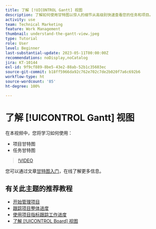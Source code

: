 ```yaml
---
title: 了解 [!UICONTROL Gantt] 视图
description: 了解如何使用甘特图以惊人的细节从高级别快速查看您的任务和项目。
activity: use
team: Technical Marketing
feature: Work Management
thumbnail: understand-the-gantt-view.jpeg
type: Tutorial
role: User
level: Beginner
last-substantial-update: 2023-05-11T00:00:00Z
recommendations: noDisplay,noCatalog
jira: KT-10144
exl-id: 9f9cf889-8be5-43e2-88ab-52b1c35603ec
source-git-commit: b18ff5966da92c762e702c7de2b020f7a6c692b6
workflow-type: ht
source-wordcount: '85'
ht-degree: 100%

---
```


# 了解 [!UICONTROL Gantt] 视图

在本视频中，您将学习如何使用：

* 项目甘特图
* 任务甘特图

>[!VIDEO](https://video.tv.adobe.com/v/3419304/?quality=12&learn=on)

您可以通过文章[甘特图入门](https://experienceleague.adobe.com/docs/workfront/using/manage-work/the-gantt-chart/gantt-chart-overview/get-started-with-gantt.html?lang=zh-Hans)，在线了解更多信息。

## 有关此主题的推荐教程

* [开始管理项目](/help/manage-work/projects/getting-started-manage-a-project.md)
* [跟踪项目整体进度](/help/manage-work/projects/track-overall-project-progress.md)
* [使用项目指标跟踪工作进度](/help/manage-work/projects/track-work-progress-with-project-metrics.md)
* [了解 [!UICONTROL Board] 视图](/help/manage-work/projects/understand-the-board-view.md)
